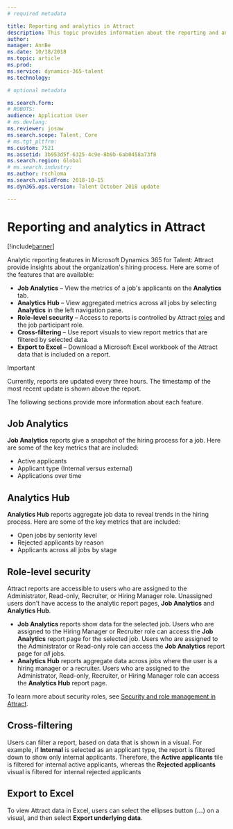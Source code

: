 ```yaml
---
# required metadata

title: Reporting and analytics in Attract
description: This topic provides information about the reporting and analytics features in Microsoft Dynamics 365 for Talent - Attract.
author: 
manager: AnnBe
ms.date: 10/18/2018
ms.topic: article
ms.prod: 
ms.service: dynamics-365-talent
ms.technology: 

# optional metadata

ms.search.form: 
# ROBOTS: 
audience: Application User
# ms.devlang: 
ms.reviewer: josaw
ms.search.scope: Talent, Core
# ms.tgt_pltfrm: 
ms.custom: 7521
ms.assetid: 3b953d5f-6325-4c9e-8b9b-6ab0458a73f8
ms.search.region: Global
# ms.search.industry: 
ms.author: rschloma
ms.search.validFrom: 2018-10-15
ms.dyn365.ops.version: Talent October 2018 update

---
```


# Reporting and analytics in Attract

[!include[banner](../includes/banner.md)]

Analytic reporting features in Microsoft Dynamics 365 for Talent: Attract provide insights about the organization's hiring process. Here are some of the features that are available:

- **Job Analytics** – View the metrics of a job's applicants on the **Analytics** tab.
- **Analytics Hub** – View aggregated metrics across all jobs by selecting **Analytics** in the left navigation pane.
- **Role-level security** – Access to reports is controlled by Attract [roles](./security-attract.md) and the job participant role.
- **Cross-filtering** – Use report visuals to view report metrics that are filtered by selected data.
- **Export to Excel** – Download a Microsoft Excel workbook of the Attract data that is included on a report.

> [!IMPORTANT]
> Currently, reports are updated every three hours. The timestamp of the most recent update is shown above the report.

The following sections provide more information about each feature.

## Job Analytics

**Job Analytics** reports give a snapshot of the hiring process for a job. Here are some of the key metrics that are included:

- Active applicants
- Applicant type (Internal versus external)
- Applications over time

## Analytics Hub

**Analytics Hub** reports aggregate job data to reveal trends in the hiring process. Here are some of the key metrics that are included:

- Open jobs by seniority level
- Rejected applicants by reason
- Applicants across all jobs by stage

## Role-level security

Attract reports are accessible to users who are assigned to the Administrator, Read-only, Recruiter, or Hiring Manager role. Unassigned users don't have access to the analytic report pages, **Job Analytics** and **Analytics Hub**.

- **Job Analytics** reports show data for the selected job. Users who are assigned to the Hiring Manager or Recruiter role can access the **Job Analytics** report page for the selected job. Users who are assigned to the Administrator or Read-only role can access the **Job Analytics** report page for *all* jobs.
- **Analytics Hub** reports aggregate data across jobs where the user is a hiring manager or a recruiter. Users who are assigned to the Administrator, Read-only, Recruiter, or Hiring Manager role can access the **Analytics Hub** report page.

To learn more about security roles, see [Security and role management in Attract](./security-attract.md).

## Cross-filtering

Users can filter a report, based on data that is shown in a visual. For example, if **Internal** is selected as an applicant type, the report is filtered down to show only internal applicants. Therefore, the **Active applicants** tile is filtered for internal active applicants, whereas the **Rejected applicants** visual is filtered for  internal rejected applicants

## Export to Excel

To view Attract data in Excel, users can select the ellipses button (**...**) on a visual, and then select **Export underlying data**.
